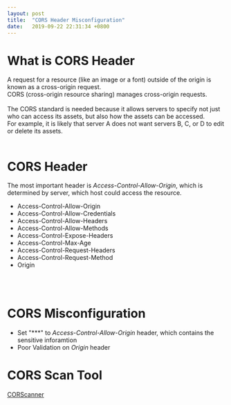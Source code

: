 ```yaml
---
layout: post
title:  "CORS Header Misconfiguration"
date:   2019-09-22 22:31:34 +0800
---
```


# What is CORS Header
A request for a resource (like an image or a font) outside of the origin is known as a cross-origin request. <br>
CORS (cross-origin resource sharing) manages cross-origin requests.
<br>
<br>
The CORS standard is needed because it allows servers to specify not just who can access its assets, but also how the assets can be accessed.<br>
For example, it is likely that server A does not want servers B, C, or D to edit or delete its assets.
<br>
<br>

# CORS Header
The most important header is *Access-Control-Allow-Origin*, which is determined by server, which host could access the resource. <br>
* Access-Control-Allow-Origin
* Access-Control-Allow-Credentials
* Access-Control-Allow-Headers
* Access-Control-Allow-Methods
* Access-Control-Expose-Headers
* Access-Control-Max-Age
* Access-Control-Request-Headers
* Access-Control-Request-Method
* Origin
<br>
<br>

# CORS Misconfiguration
* Set "***" to *Access-Control-Allow-Origin* header, which contains the sensitive inforamtion
* Poor Validation on *Origin* header

# CORS Scan Tool
[CORScanner](https://github.com/chenjj/CORScanner)
